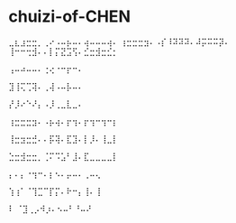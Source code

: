 # chuizi-of-CHEN
⣀⣆⣰⣒⣒⡀⢀⠔⠠⠤⡦⠤⠄⢴⠤⠤⠤⢴⠄
⢰⣒⣒⣒⣲⠄⠠⡎⠸⠽⠽⠽⠄⠼⡭⠭⠭⡽⠄
⢸⠒⠒⢒⣺⠄⠄⡇⡍⣝⣩⢫⠄⣊⣒⣺⣒⣊⡂

⢠⠤⠴⠤⠤⠄⢐⢔⠐⠒⡖⠒⠄

⣹⢸⢍⢉⢽⠄⢀⢼⠠⠤⡧⠤⠄

⡜⡸⠔⠑⠜⡄⠠⡸⢀⣀⣇⣀⠄

⢰⣒⣒⣒⣲⠄⠠⡦⢴⠄⡖⢲⠄⡖⢲⠒⢲⠒⡆

⢸⣒⣲⣒⣚⠄⠄⡯⢽⠄⣏⣹⠄⡇⡸⠄⢸⣀⡇

⣑⣒⣺⣒⣒⡀⢈⠍⠩⣡⠃⣸⠄⣏⣀⣀⣀⣀⡇

⡄⠄⡄⠐⢲⠒⠄⡆⠢⠄⡤⠤⠄⢀⠤⢄

⢱⢰⠁⠈⢹⣉⠉⡏⡍⠄⠗⠒⡄⢸⠄⢸

  ⠇   ⠈⣹⢀⡠⠺⡰⠄⠢⠤⠃⠘⠤⠜
